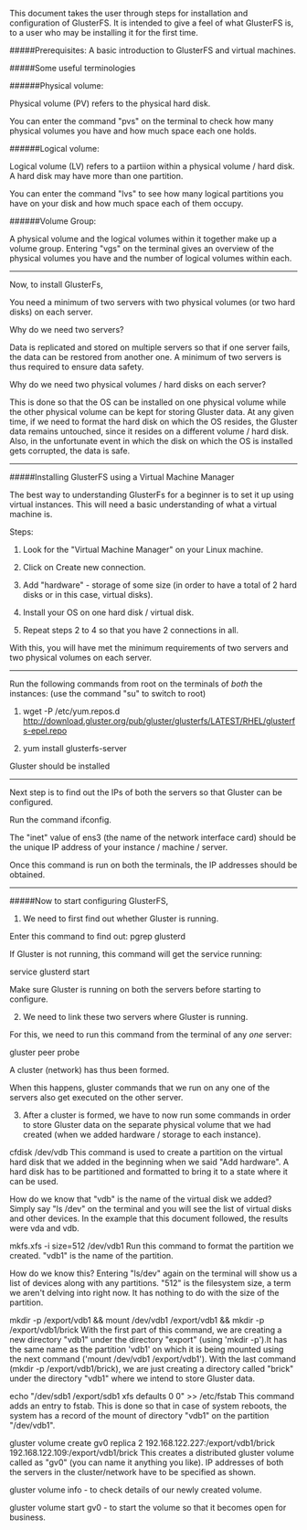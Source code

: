 This document takes the user through steps for installation and configuration of GlusterFS. 
It is intended to give a feel of what GlusterFS is, to a user who may be installing it for the first time.

#####Prerequisites: 
A basic introduction to GlusterFS and virtual machines.

#####Some useful terminologies

######Physical volume:

Physical volume (PV) refers to the physical hard disk. 

You can enter the command "pvs" on the terminal to check how many physical volumes you have and how much space each one holds.


######Logical volume:

Logical volume (LV) refers to a partiion within a physical volume / hard disk. A hard disk may have more than one partition.

You can enter the command "lvs" to see how many logical partitions you have on your disk and how much space each of them occupy.


######Volume Group:

A physical volume and the logical volumes within it together make up a volume group. Entering "vgs" on the terminal gives an overview of the physical volumes you have and the number of logical volumes within each.

---------------------------------------------------------------------------------------------------------------------------------------------------

Now, to install GlusterFs,

You need a minimum of two servers with two physical volumes (or two hard disks) on each server. 

Why do we need two servers?

Data is replicated and stored on multiple servers so that if one server fails, the data can be restored from another one. 
A minimum of two servers is thus required to ensure data safety.

Why do we need two physical volumes / hard disks on each server?

This is done so that the OS can be installed on one physical volume while the other physical volume can be kept for storing Gluster data. At any given time, if we need to format the hard disk on which the OS resides, the Gluster data remains untouched, since it resides on a different volume / hard disk. Also, in the unfortunate event in which the disk on which the OS is installed gets corrupted, the data is safe.

----------------------------------------------------------------------------------------------------------------------------------------------------

#####Installing GlusterFS using a Virtual Machine Manager

The best way to understanding GlusterFs for a beginner is to set it up using virtual instances. This will need a basic understanding of what a virtual machine is.

Steps:
1. Look for the "Virtual Machine Manager" on your Linux machine.

2. Click on Create new connection.

3. Add "hardware" - storage of some size (in order to have a total of 2 hard disks or in this case, virtual disks).

4. Install your OS on one hard disk / virtual disk.

5. Repeat steps 2 to 4 so that you have 2 connections in all.

With this, you will have met the minimum requirements of two servers and two physical volumes on each server.

------------------------------------------------------------------------------------------------------------------------------------------------------

Run the following commands from root on the terminals of *both* the instances:
(use the command "su" to switch to root)

1. wget -P /etc/yum.repos.d http://download.gluster.org/pub/gluster/glusterfs/LATEST/RHEL/glusterfs-epel.repo

2. yum install glusterfs-server

Gluster should be installed

------------------------------------------------------------------------------------------------------------------------------------------------------

Next step is to find out the IPs of both the servers so that Gluster can be configured.

Run the command ifconfig. 

The "inet" value of ens3 (the name of the network interface card) should be the unique IP address of your instance / machine / server.

Once this command is run on both the terminals, the IP addresses should be obtained.

-------------------------------------------------------------------------------------------------------------------------------------------------------

#####Now to start configuring GlusterFS, 

1. We need to first find out whether Gluster is running.

Enter this command to find out: pgrep glusterd

If Gluster is not running, this command will get the service running:

service glusterd start

Make sure Gluster is running on both the servers before starting to configure.


2. We need to link these two servers where Gluster is running. 

For this, we need to run this command from the terminal of any *one* server: 

gluster peer probe <IP address of the other server>

A cluster (network) has thus been formed. 

When this happens, gluster commands that we run on any one of the servers also get executed on the other server. 


3. After a cluster is formed, we have to now run some commands in order to store Gluster data on the separate physical volume that we had created (when we added hardware / storage to each instance).

cfdisk /dev/vdb 
This command is used to create a partition on the virtual hard disk that we added in the beginning when we said "Add hardware". A hard disk has to be partitioned and formatted to bring it to a state where it can be used.

How do we know that "vdb" is the name of the virtual disk we added? Simply say "ls /dev"  on the terminal and you will see the list of virtual disks and other devices. In the example that this document followed, the results were vda and vdb.

mkfs.xfs -i size=512 /dev/vdb1 
Run this command to format the partition we created. "vdb1" is the name of the partition.

How do we know this? Entering "ls/dev" again on the terminal will show us a list of devices along with any partitions.
"512" is the filesystem size, a term we aren't delving into right now. It has nothing to do with the size of the partition.

mkdir -p /export/vdb1 && mount /dev/vdb1 /export/vdb1 && mkdir -p /export/vdb1/brick
With the first part of this command, we are creating a new directory "vdb1" under the directory "export" (using 'mkdir -p').It has the same name as the partition 'vdb1' on which it is being mounted using the next command ('mount /dev/vdb1 /export/vdb1'). With the last command (mkdir -p /export/vdb1/brick), we are just creating a directory called "brick" under the directory "vdb1" where we intend to store Gluster data.

echo "/dev/sdb1 /export/sdb1 xfs defaults 0 0"  >> /etc/fstab 
This command adds an entry to fstab. This is done so that in case of system reboots, the system has a record of the mount of directory "vdb1" on the partition "/dev/vdb1".

gluster volume create gv0 replica 2 192.168.122.227:/export/vdb1/brick 192.168.122.109:/export/vdb1/brick 
This creates a distributed gluster volume called as "gv0" (you can name it anything you like). IP addresses of both the servers in the cluster/network have to be specified as shown.

gluster volume info - to check details of our newly created volume.

gluster volume start gv0 - to start the volume so that it becomes open for business.






 






























